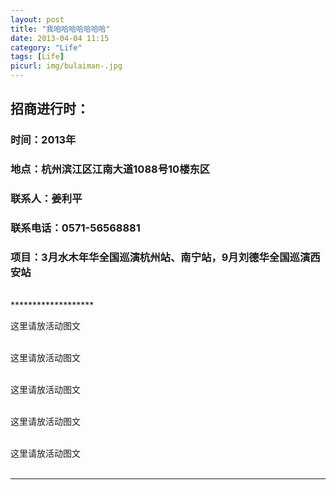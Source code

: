 ```yaml
---
layout: post
title: "我哈哈哈哈哈哈哈"
date: 2013-04-04 11:15
category: "Life"
tags: [Life]
picurl: img/bulaiman-.jpg
---
```


## 招商进行时： 
### 时间：2013年 
### 地点：杭州滨江区江南大道1088号10楼东区 
### 联系人：姜利平 
### 联系电话：0571-56568881 
### 项目：3月水木年华全国巡演杭州站、南宁站，9月刘德华全国巡演西安站


<br />
*******************

这里请放活动图文<br /><br />

这里请放活动图文<br /><br />

这里请放活动图文<br /><br />

这里请放活动图文<br /><br />

这里请放活动图文<br /><br />

*******************